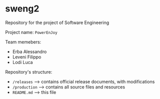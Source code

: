 # sweng2
Repository for the project of Software Engineering

Project name: `PowerEnJoy`

Team memebers:
  - Erba Alessandro
  - Leveni Filippo
  - Lodi Luca

Repository's structure:
  - `/releases` --> contains official release documents, with modifications
  - `/production`  --> contains all source files and resources
  - `README.md`  --> this file
